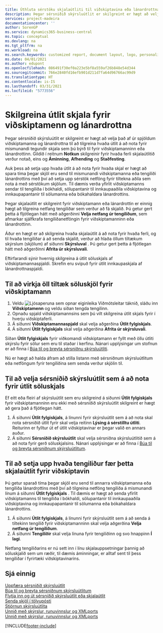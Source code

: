 ```yaml
---
title: Úthluta sérstöku skjalaútliti til viðskiptavina eða lánardrottna| Microsoft-skjöl
description: Þegar sérsniðið skýrsluútlit er skilgreint er hægt að velja það af úr spjöldum viðskiptamanna og lánardrottna til að tilgreina að valið útlit á að nota fyrir skjöl sem þú býrð til fyrir viðskiptamanninn eða lánardrottinn.
services: project-madeira
documentationcenter: ''
author: SorenGP
ms.service: dynamics365-business-central
ms.topic: conceptual
ms.devlang: na
ms.tgt_pltfrm: na
ms.workload: na
ms.search.keywords: customized report, document layout, logo, personalize
ms.date: 04/01/2021
ms.author: edupont
ms.openlocfilehash: 086491f30ef0a223e5bf8a559af26b848e54d344
ms.sourcegitcommit: 766e2840fd16efb901d211d7fa64d96766ac99d9
ms.translationtype: HT
ms.contentlocale: is-IS
ms.lasthandoff: 03/31/2021
ms.locfileid: "5773556"
---
```

# <a name="define-document-layouts-for-customers-and-vendors"></a>Skilgreina útlit skjala fyrir viðskiptamenn og lánardrottna
Þegar sérsniðið skýrsluútlit er skilgreint er hægt að velja það af úr spjöldum viðskiptamanna og lánardrottna til að tilgreina hvaða útlit á að nota fyrir mismunandi tegundir skjala sem þú býrð til fyrir viðskiptamanninn eða lánardrottinn. Gildið í reitnum **Notkun** skilgreinir fyrir hvaða ferli skjalaútlitið verður notað, eins og **Áminning**, **Afhending** og **Staðfesting**.

Auk þess að setja upp hvaða útlit á að nota fyrir hvaða skjal er hægt að spara tíma þegar skjöl eru send til mismunandi viðskiptamanna eða tengiliði lánardrottins með því að setja upp sérstök netföng fyrir tiltekna aðila sem nota á með sérstökum skjölum. Til dæmis verða yfirlit viðskiptamanns sendar til tengiliða í bókhaldi, sölupantanir til innkaupaaðila viðskiptavina og innkaupapantanir til sölumanna eða bókahaldara lánardrottins.

Þegar skjalaútlit er skilgreint fyrir viðskiptamann eða lánardrottin er einnig hægt að tilgreina netfang tengiliðar sem verður að fá skjalið. Þú getur gert þetta á fljótlegan hátt með aðgerðinni **Velja netfang úr tengiliðum**, sem afmarkar sjálfkrafa tengiliðanetföngin fyrir viðskiptamanninn eða lánardrottinn.

Áður en hægt er að skilgreina hvaða skjalaútlit á að nota fyrir hvaða ferli, og til hvaða tengiliðar á að senda skjalið, verður að hlaða öllum tiltækum skýrslum (skjölum) af síðunni **Skýrsluval** . Þú getur gert þetta á fljótlegan hátt með aðgerðinni **Afrita úr skýrsluvali**.

Eftirfarandi sýnir hvernig skilgreina á útlit söluskjals af viðskiptamannaspjaldi. Skrefin eru svipuð fyrir útlit innkaupaskjala af lánardrottnaspjaldi.

## <a name="to-enable-all-available-sales-documents-for-a-customer"></a>Til að virkja öll tiltæk söluskjöl fyrir viðskiptamann
1. Veldu ![Ljósaperuna sem opnar eiginleika Viðmótsleitar](media/ui-search/search_small.png "Segðu mér hvað þú vilt gera") táknið, sláðu inn **Viðskiptamenn** og veldu síðan tengda tengilinn.
2. Opnaðu spjald viðskiptamannsins sem þú vilt skilgreina útlit skjals fyrir í hverju viðskiptaferli.
3. Á síðunni **Viðskiptamannaspjald** skal velja aðgerðina **Útlit fylgiskjals**.
4. Á síðunni **Útlit fylgiskjals** skal velja aðgerðina **Afrita úr skýrsluvali**.

Síðan **Útlit fylgiskjals** fyrir viðkomandi viðskiptamann er fyllt með öllu útliti skýrslu fyrir sölur sem eru til staðar í kerfinu. Nánari upplýsingar um stofnun er að finna í [Búa til og breyta sérsniðnu skýrsluútliti](ui-how-create-custom-report-layout.md).

Nú er hægt að halda áfram að stilla listann með sérsniðnum skýrsluútlitum eða netföngum fyrir tengiliðina sem senda verður skjölin til.

## <a name="to-select-a-custom-report-layout-to-use-for-the-sales-document-layout"></a>Til að velja sérsniðið skýrsluútlit sem á að nota fyrir útlit söluskjals
Ef eitt eða fleiri af skýrsluútlit sem eru skilgreind á síðunni **Útlit fylgiskjals** fyrir viðskiptamanninn eru ekki með sérsniðið skýrsluútlit skilgreint er hægt að gera það á fljótlegan hátt.

1. Á síðunni **Útlit fylgiskjals**, á línunni fyrir skýrsluútlit sem á að nota skal nota sérsniðið útlit fyrir skal velja reitinn **Lýsing á sérstilltu útliti**. Reiturinn er fylltur út ef útlit viðskiptavinar er þegar valið en annars auður.
2. Á síðunni **Sérsniðið skýrsluútlit** skal velja sérsniðna skýrsluútlitið sem á að nota fyrir gerð söluskjalsins. Nánari upplýsingar er að finna í [Búa til og breyta sérsniðnum skýrsluútlitum](ui-how-create-custom-report-layout.md).

## <a name="to-set-up-which-contact-receives-which-document-layout-for-a-customer"></a>Til að setja upp hvaða tengiliður fær þetta skjalaútlit fyrir viðskiptavin
Þú getur sparað tíma þegar skjöl eru send til annarra viðskiptamanna eða tengiliða lánardrottins með því að tilgreina netföng tengiliða á mismunandi línum á síðunni **Útlit fylgiskjals** . Til dæmis er hægt að senda yfirlit viðskiptamanns til tengiliða í bókhaldi, sölupantanir til innkaupaaðila viðskiptavina og innkaupapantanir til sölumanna eða bókahaldara lánardrottins.

1. Á síðunni **Útlit fylgiskjals**, á línunni fyrir skýrsluútlit sem á að senda á tiltekinn tengilið fyrir viðskiptamanninn skal velja aðgerðina **Velja netfang úr tengiliðum**.
2. Á síðunni **Tengiliðir** skal velja línuna fyrir tengiliðinn og svo hnappinn **Í lagi**.

Netfang tengiliðarins er nú sett inn í línu skjalauppsetningar þannig að söluskjalið sem um ræðir, til dæmis áminningar, er alltaf sent til þess tengiliðar í fyrirtæki viðskiptavinarins.

## <a name="see-also"></a>Sjá einnig  
[Uppfæra sérsniðið skýrsluútlit](ui-update-report-layouts.md)  
[Búa til og breyta sérsniðnum skýrsluútlitum](ui-how-create-custom-report-layout.md)  
[Flytja inn og út sérsniðið skýrsluútlit eða skjalaútlit](ui-how-import-and-export-report-layout.md)  
[Senda skjöl í tölvupósti](ui-how-send-documents-email.md)  
[Stjórnun skýrsluútlita](ui-manage-report-layouts.md)  
[Unnið með skýrslur, runuvinnslur og XMLports](ui-work-report.md)  
[Unnið með skýrslur, runuvinnslur og XMLports](ui-work-report.md)  


[!INCLUDE[footer-include](includes/footer-banner.md)]